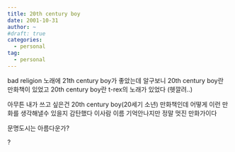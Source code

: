 ```yaml
---
title: 20th century boy
date: 2001-10-31
author: ~
#draft: true
categories:
  - personal
tag:
  - personal
---
```




bad religion 노래에 21th century boy가 좋았는데
알구보니 20th century boy란 만화책이 있었고
20th century boy란 t-rex의 노래가 있었다 (헷깔려..)

아무튼 내가 쓰고 싶은건 20th century boy(20세기 소년) 만화책인데
어떻게 이런 만화를 생각해낼수 있을지 감탄했다
이사람 이름 기억안나지만 정말 멋진 만화가이다

문명도시는 아름다운가?

?


 






